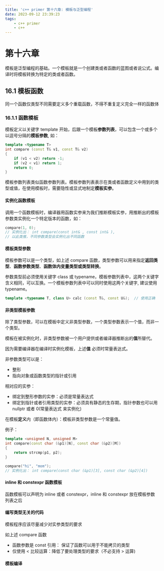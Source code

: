```yaml
---
title: 'c++ primer 第十六章: 模板与泛型编程'
date: 2023-09-12 23:39:23
tags: 
    - c++ primer
    - c++
---
```


# 第十六章
模板是泛型编程的基础。一个模板就是一个创建类或者函数的蓝图或者说公式。编译时将模板转换为特定的类或者函数。

## 16.1 模板函数
同一个函数仅类型不同需要定义多个重载函数，不得不重复定义完全一样的函数体

### 16.1.1 函数模板
模板定义以关键字 template 开始，后跟一个模板**参数列表**，可以包含一个或多个以逗号分隔的**模板参数**, 如：
``` c++
template <typename T>
int compare (const T& v1, const T& v2)
{
    if (v1 < v2) return -1;
    if (v2 < v1) return 1;
    return 0;
}
```

模板参数列表类似函数参数列表。模板参数列表表示在类或者函数定义中用到的类型或值，在使用模板时，需要隐性或显式地制定**模板实参**。

#### 实例化函数模板

调用一个函数模板时，编译器用函数实参来为我们推断模板实参，用推断出的模板参数类实例化一个特定版本的函数，如：

``` c++
compare(1, 0);
// 实例化出： int compare(const int& , const int& ), 
// 以此类推，不同参数类型会实例化出不同函数
```

#### 模板类型参数

模板参数可以是一个类型，如上述 compare 函数，类型参数可以用来指定**返回类型**、**函数参数类型**、**函数体内变量类型或类型转换**。

参数类型前必须使用关键字 class 或 typename，模板参数列表中，这两个关键字含义相同，可以互换。一个模板参数列表中可以同时使用这两个关键字, 建议使用 typename。

``` c++
template <typename T, class U> calc (const T&, const U&);  // 使用正确
```


#### 非类型模板参数

除了类型参数，可以在模板中定义非类型参数，一个类型参数表示一个值，而非一个类型。

模板在被实例化时，非类型参数被一个用户提供或者编译器推断出的**值**所替代。

因为需要编译器在编译时实例化模板，上述**值** 必须时常量表达式。

非参数类型可以是：  
- 整形
- 指向对象或函数类型的指针或引用

相对应的实参：  
- 绑定到整形参数的实参：必须是常量表达式
- 绑定到指针或者引用类型的实参：必须具有静态的生存期，指针参数也可以用 nullptr 或者 0(常量表达式 来实例化)

在模板**定义**内（即函数体内）：模板非类型参数是一个常量值。

例子：
```c++
template <unsigned N, unsigned M>
int compare(const char (&p1)[N], const char (&p2)[M])
{
    return strcmp(p1, p2);
}

compare("hi", "mom");
// 实例化出： int compare(const char (&p1)[3], const char (&p2)[4])
```

#### inline 和 constexpr 函数模板

函数模板可以声明为 inline 或者 constexpr，inline 和 constexpr 放在模板参数列表之后


#### 编写类型无关的代码

模板程序应该尽量减少对实参类型的要求

如上述 compare 函数

- 函数参数是 const 引用： 保证了函数可以用于不能拷贝的类型
- 仅使用 < 比较运算：降低了要处理类型的要求（不必支持 > 运算)  

#### 模板编译
